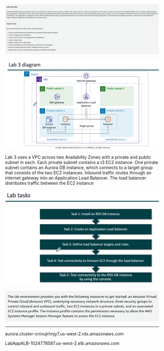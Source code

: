 
![](image/Pasted%20image%2020231023192902.png)


![](image/Pasted%20image%2020231003111201.png)

Lab 3 uses a VPC across two Availability Zones with a private and public subnet in each. Each private subnet contains a t3 EC2 instance. One private subnet contains an Aurora DB instance, which connects to a target group that consists of the two EC2 instances. Inbound traffic routes through an internet gateway into an Application Load Balancer. The load balancer distributes traffic between the EC2 instance



![](image/Pasted%20image%2020231003111211.png)


![](image/Pasted%20image%2020231004132029.png)




---

aurora.cluster-cnivujrhnjy7.us-west-2.rds.amazonaws.com


LabAppALB-1024778587.us-west-2.elb.amazonaws.com


